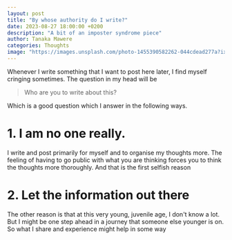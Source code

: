 ```yaml
---
layout: post
title: "By whose authority do I write?"
date: 2023-08-27 18:00:00 +0200
description: "A bit of an imposter syndrome piece"
author: Tanaka Mawere
categories: Thoughts
image: "https://images.unsplash.com/photo-1455390582262-044cdead277a?ixlib=rb-4.0.3&ixid=M3wxMjA3fDB8MHxzZWFyY2h8Mnx8d3JpdGluZ3xlbnwwfHwwfHx8MA%3D%3D&auto=format&fit=crop&w=500&q=60"
---
```


Whenever I write something that I want to post here later, I find myself cringing sometimes. The question in my head will be

> Who are you to write about this?

Which is a good question which I answer in the following ways.

# 1. I am no one really. 

I write and post primarily for myself and to organise my thoughts more. The feeling of having to go public with what you are thinking forces you to think the thoughts more thoroughly. And that is the first selfish reason

# 2. Let the information out there

The other reason is that at this very young, juvenile age, I don't know a lot. But I might be one step ahead in a journey that someone else younger is on. So what I share and experience might help in some way